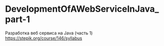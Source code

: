 # DevelopmentOfAWebServiceInJava_part-1
Разработка веб сервиса на Java (часть 1) https://stepik.org/course/146/syllabus
